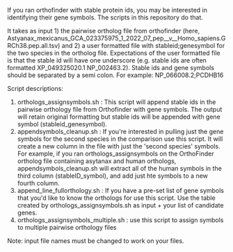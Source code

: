 If you ran orthofinder with stable protein ids, you may be interested in identifying their gene symbols. The scripts in this repository do that. 

It takes as input 1) the pairwise ortholog file from orthofinder (here, Astyanax_mexicanus_GCA_023375975_1_2022_07_pep__v__Homo_sapiens.GRCh38.pep.all.tsv) and 2) a user formatted file with stableid;genesymbol for the two species in the ortholog file. Expectations of the user formatted file is that the stable id will have one underscore (e.g. stable ids are often formatted XP_049325020.1 NP_002463.2). Stable ids and gene symbols should be separated by a semi colon. For example:
NP_066008.2;PCDHB16


Script descriptions:
1) orthologs_assignsymbols.sh : This script will append stable ids in the pairwise orthology file from Orthofinder with gene symbols. The output will retain original formatting but stable ids will be appended with gene symbol (stableid_genesymbol). 
2) appendsymbols_cleanup.sh : If you're interested in pulling just the gene symbols for the second species in the comparison use this script. It will create a new column in the file with just the 'second species' symbols. For example, if you ran orthologs_assignsymbols on the OrthoFinder ortholog file containing asytanax and human orthologs, appendsymbols_cleanup.sh will extract all of the human symbols in the third column (stableID_symbol), and add just hte symbols to a new fourth column. 
3) append_line_fullorthology.sh : If you have a pre-set list of gene symbols that you'd like to know the orthologs for use this script. Use the table created by orthologs_assignsymbols.sh as input + your list of candidate genes.  
4) orthologs_assignsymbols_multiple.sh : use this script to assign symbols to multiple pairwise orthology files

Note: input file names must be changed to work on your files. 
